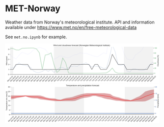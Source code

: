 # MET-Norway
Weather data from Norway's meteorological institute.
API and information available under https://www.met.no/en/free-meteorological-data


See `met.no.ipynb` for example. 


![Example output wind and cloudiness][example1]
![Example output temperature and precipitation][example2]

[example1]: exampleoutput1.png "Example output wind"
[example2]: exampleoutput2.png "Example output temperature"